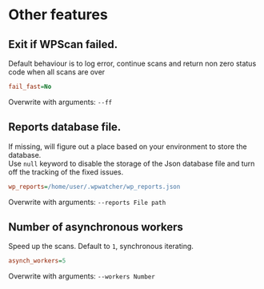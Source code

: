 # Other features

## Exit if WPScan failed.  
Default behaviour is to log error, continue scans and return non zero status code when all scans are over
```ini
fail_fast=No
```
Overwrite with arguments: `--ff`
## Reports database file.  
If missing, will figure out a place based on your environment to store the database.  
Use `null` keyword to disable the storage of the Json database file and turn off the tracking of the fixed issues.  
```ini
wp_reports=/home/user/.wpwatcher/wp_reports.json
```
Overwrite with arguments: `--reports File path`
## Number of asynchronous workers
Speed up the scans. Default to `1`, synchronous iterating. 
```ini
asynch_workers=5
```
Overwrite with arguments: `--workers Number`
